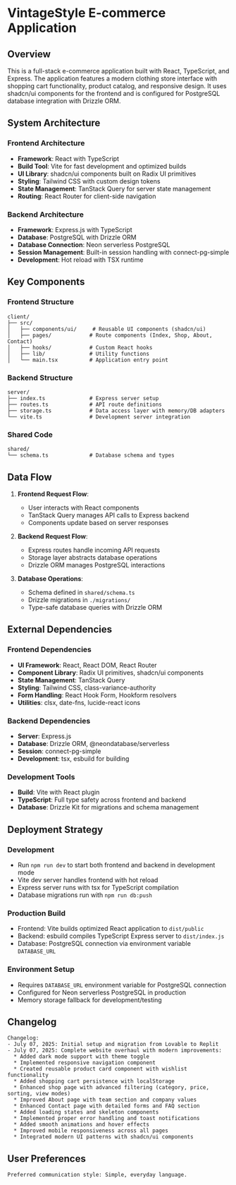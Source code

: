 # VintageStyle E-commerce Application

## Overview

This is a full-stack e-commerce application built with React, TypeScript, and Express. The application features a modern clothing store interface with shopping cart functionality, product catalog, and responsive design. It uses shadcn/ui components for the frontend and is configured for PostgreSQL database integration with Drizzle ORM.

## System Architecture

### Frontend Architecture
- **Framework**: React with TypeScript
- **Build Tool**: Vite for fast development and optimized builds
- **UI Library**: shadcn/ui components built on Radix UI primitives
- **Styling**: Tailwind CSS with custom design tokens
- **State Management**: TanStack Query for server state management
- **Routing**: React Router for client-side navigation

### Backend Architecture
- **Framework**: Express.js with TypeScript
- **Database**: PostgreSQL with Drizzle ORM
- **Database Connection**: Neon serverless PostgreSQL
- **Session Management**: Built-in session handling with connect-pg-simple
- **Development**: Hot reload with TSX runtime

## Key Components

### Frontend Structure
```
client/
├── src/
│   ├── components/ui/     # Reusable UI components (shadcn/ui)
│   ├── pages/            # Route components (Index, Shop, About, Contact)
│   ├── hooks/            # Custom React hooks
│   ├── lib/              # Utility functions
│   └── main.tsx          # Application entry point
```

### Backend Structure
```
server/
├── index.ts              # Express server setup
├── routes.ts             # API route definitions
├── storage.ts            # Data access layer with memory/DB adapters
└── vite.ts               # Development server integration
```

### Shared Code
```
shared/
└── schema.ts             # Database schema and types
```

## Data Flow

1. **Frontend Request Flow**:
   - User interacts with React components
   - TanStack Query manages API calls to Express backend
   - Components update based on server responses

2. **Backend Request Flow**:
   - Express routes handle incoming API requests
   - Storage layer abstracts database operations
   - Drizzle ORM manages PostgreSQL interactions

3. **Database Operations**:
   - Schema defined in `shared/schema.ts`
   - Drizzle migrations in `./migrations/`
   - Type-safe database queries with Drizzle ORM

## External Dependencies

### Frontend Dependencies
- **UI Framework**: React, React DOM, React Router
- **Component Library**: Radix UI primitives, shadcn/ui components
- **State Management**: TanStack Query
- **Styling**: Tailwind CSS, class-variance-authority
- **Form Handling**: React Hook Form, Hookform resolvers
- **Utilities**: clsx, date-fns, lucide-react icons

### Backend Dependencies
- **Server**: Express.js
- **Database**: Drizzle ORM, @neondatabase/serverless
- **Session**: connect-pg-simple
- **Development**: tsx, esbuild for building

### Development Tools
- **Build**: Vite with React plugin
- **TypeScript**: Full type safety across frontend and backend
- **Database**: Drizzle Kit for migrations and schema management

## Deployment Strategy

### Development
- Run `npm run dev` to start both frontend and backend in development mode
- Vite dev server handles frontend with hot reload
- Express server runs with tsx for TypeScript compilation
- Database migrations run with `npm run db:push`

### Production Build
- Frontend: Vite builds optimized React application to `dist/public`
- Backend: esbuild compiles TypeScript Express server to `dist/index.js`
- Database: PostgreSQL connection via environment variable `DATABASE_URL`

### Environment Setup
- Requires `DATABASE_URL` environment variable for PostgreSQL connection
- Configured for Neon serverless PostgreSQL in production
- Memory storage fallback for development/testing

## Changelog

```
Changelog:
- July 07, 2025: Initial setup and migration from Lovable to Replit
- July 07, 2025: Complete website overhaul with modern improvements:
  * Added dark mode support with theme toggle
  * Implemented responsive navigation component
  * Created reusable product card component with wishlist functionality
  * Added shopping cart persistence with localStorage
  * Enhanced shop page with advanced filtering (category, price, sorting, view modes)
  * Improved About page with team section and company values
  * Enhanced Contact page with detailed forms and FAQ section
  * Added loading states and skeleton components
  * Implemented proper error handling and toast notifications
  * Added smooth animations and hover effects
  * Improved mobile responsiveness across all pages
  * Integrated modern UI patterns with shadcn/ui components
```

## User Preferences

```
Preferred communication style: Simple, everyday language.
```